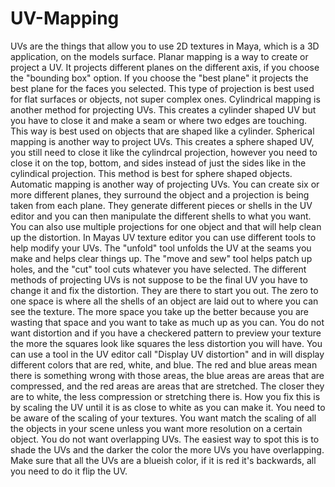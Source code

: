 # UV-Mapping
UVs are the things that allow you to use 2D textures in Maya, which is a 3D application, on the models surface.
Planar mapping is a way to create or project a UV. It projects different planes on the different axis, if you choose the "bounding box" option. If you choose the "best plane" it projects the best plane for the faces you selected. This type of projection is best used for flat surfaces or objects, not super complex ones.
Cylindrical mapping is another method for projecting UVs. This creates a cylinder shaped UV but you have to close it and make a seam or where two edges are touching. This way is best used on objects that are shaped like a cylinder.
Spherical mapping is another way to project UVs. This creates a sphere shaped UV, you still need to close it like the cylindrcal projection, however you need to close it on the top, bottom, and sides instead of just the sides like in the cylindical projection. This method is best for sphere shaped objects.
Automatic mapping is another way of projecting UVs. You can create six or more different planes, they surround the object and a projection is being taken from each plane. They generate different pieces or shells in the UV editor and you can then manipulate the different shells to what you want.
You can also use multiple projections for one object and that will help clean up the distortion.
In Mayas UV texture editor you can use different tools to help modify your UVs. The "unfold" tool unfolds the UV at the seams you make and helps clear things up. The "move and sew" tool helps patch up holes, and the "cut" tool cuts whatever you have selected.
The different methods of projecting UVs is not suppose to be the final UV you have to change it and fix the distortion. They are there to start you out.
The zero to one space is where all the shells of an object are laid out to where you can see the texture. The more space you take up the better because you are wasting that space and you want to take as much up as you can.
You do not want distortion and if you have a checkered pattern to preview your texture the more the squares look like squares the less distortion you will have.
You can use a tool in the UV editor call "Display UV distortion" and in will display different colors that are red, white, and blue. The red and blue areas mean there is something wrong with those areas, the blue areas are areas that are compressed, and the red areas are areas that are stretched. The closer they are to white, the less compression or stretching there is. How you fix this is by scaling the UV until it is as close to white as you can make it.
You need to be aware of the scaling of your textures. You want match the scaling of all the objects in your scene unless you want more resolution on a certain object.
You do not want overlapping UVs. The easiest way to spot this is to shade the UVs and the darker the color the more UVs you have overlapping. Make sure that all the UVs are a blueish color, if it is red it's backwards, all you need to do it flip the UV.
